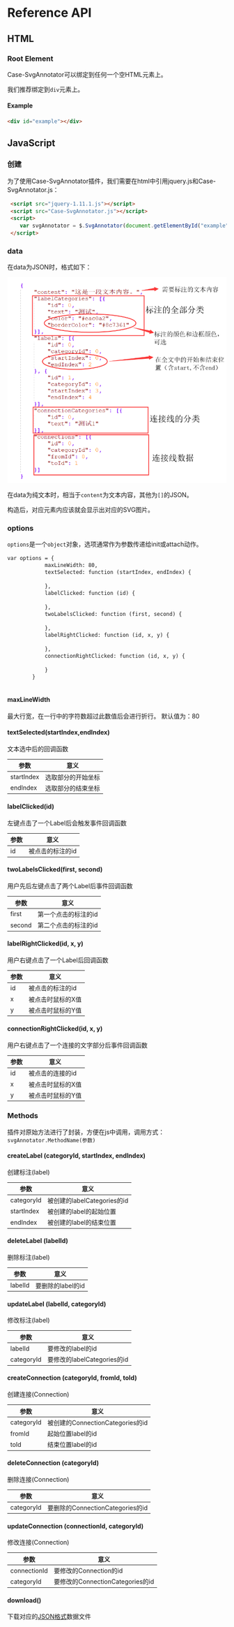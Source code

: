 # Reference API 

## HTML

### Root Element

Case-SvgAnnotator可以绑定到任何一个空HTML元素上。

我们推荐绑定到`div`元素上。

#### Example

```html
<div id="example"></div>
```

## JavaScript

### 创建

为了使用Case-SvgAnnotator插件，我们需要在html中引用jquery.js和Case-SvgAnnotator.js：

```HTML
 <script src="jquery-1.11.1.js"></script>
 <script src="Case-SvgAnnotator.js"></script>
 <script>
    var svgAnnotator = $.SvgAnnotator(document.getElementById("example"), data, options);
 </script>
```

### data

在data为JSON时，格式如下：

![JSON格式](https://github.com/felixhpp/Case-SvgAnnotator/blob/master/doc/images/json-style.png)

在data为纯文本时，相当于`content`为文本内容，其他为`[]`的JSON。

构造后，对应元素内应该就会显示出对应的SVG图片。

### options

`options`是一个`object`对象，选项通常作为参数传递给init或attach动作。

```
var options = {
            maxLineWidth: 80,
            textSelected: function (startIndex, endIndex) {

            },
            labelClicked: function (id) {

            },
            twoLabelsClicked: function (first, second) {

            },
            labelRightClicked: function (id, x, y) {
		
            },
            connectionRightClicked: function (id, x, y) {
	
            }
        }


```

#### maxLineWidth
最大行宽，在一行中的字符数超过此数值后会进行折行。
默认值为：80

#### textSelected(startIndex,endIndex)
文本选中后的回调函数

| 参数       | 意义               |
| ---------- | ------------------ |
| startIndex | 选取部分的开始坐标 |
| endIndex   | 选取部分的结束坐标 |

#### labelClicked(id)
左键点击了一个Label后会触发事件回调函数

| 参数 | 意义             |
| ---- | ---------------- |
| id   | 被点击的标注的id |

#### twoLabelsClicked(first, second)
用户先后左键点击了两个Label后事件回调函数

| 参数   | 意义                 |
| ------ | -------------------- |
| first  | 第一个点击的标注的id |
| second | 第二个点击的标注的id |

#### labelRightClicked(id, x, y)
用户右键点击了一个Label后回调函数

| 参数 | 意义              |
| ---- | ----------------- |
| id   | 被点击的标注的id  |
| x    | 被点击时鼠标的X值 |
| y    | 被点击时鼠标的Y值 |

#### connectionRightClicked(id, x, y)
用户右键点击了一个连接的文字部分后事件回调函数

| 参数 | 意义              |
| ---- | ----------------- |
| id   | 被点击的连接的id  |
| x    | 被点击时鼠标的X值 |
| y    | 被点击时鼠标的Y值 |

### Methods

插件对原始方法进行了封装，方便在js中调用，调用方式：`svgAnnotator.MethodName(参数)`

#### createLabel (categoryId, startIndex, endIndex)
创建标注(label)

| 参数 | 意义              |
| ---- | ----------------- |
| categoryId   | 被创建的labelCategories的id  |
| startIndex    | 被创建的label的起始位置 |
| endIndex    | 被创建的label的结束位置 |

#### deleteLabel (labelId)
删除标注(label)

| 参数 | 意义              |
| ---- | ----------------- |
| labelId   | 要删除的label的id  |

#### updateLabel (labelId, categoryId)
修改标注(label)

| 参数 | 意义              |
| ---- | ----------------- |
| labelId   | 要修改的label的id  |
| categoryId   | 要修改的labelCategories的id  |

#### createConnection (categoryId, fromId, toId)
创建连接(Connection)

| 参数 | 意义              |
| ---- | ----------------- |
| categoryId   | 被创建的ConnectionCategories的id  |
| fromId    | 起始位置label的id |
| toId    | 结束位置label的id |

#### deleteConnection (categoryId)
删除连接(Connection)

| 参数 | 意义              |
| ---- | ----------------- |
| categoryId   | 要删除的ConnectionCategories的id  |

#### updateConnection (connectionId, categoryId)
修改连接(Connection)

| 参数 | 意义              |
| ---- | ----------------- |
| connectionId   | 要修改的Connection的id  |
| categoryId   | 要修改的ConnectionCategories的id  |

#### download()
下载对应的[JSON格式](https://github.com/felixhpp/Case-SvgAnnotator/blob/master/doc/images/json-style.png)数据文件
